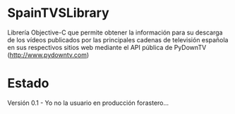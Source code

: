 SpainTVSLibrary
===============

Librería Objective-C que permite obtener la información para su descarga de los vídeos publicados por las principales cadenas de televisión española en sus respectivos sitios web mediante el API pública de PyDownTV (http://www.pydowntv.com)

# Estado #
Versión 0.1 - Yo no la usuario en producción forastero...
